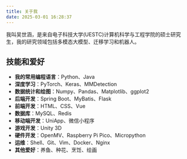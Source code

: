 ```yaml
---
title: 关于我
date: 2025-03-01 16:28:37
---
```


我叫吴世涵，是来自电子科技大学(UESTC)计算机科学与工程学院的硕士研究生，我的研究领域包括多模态大模型、迁移学习和机器人。

## 技能和爱好

- **我的常用编程语言**：Python、Java
- **深度学习**：PyTorch、Keras、MMDetection
- **数据统计和绘图**：Numpy、Pandas、Matplotlib、ggplot2
- **后端开发**：Spring Boot、MyBatis、Flask
- **前端开发**：HTML、CSS、Vue
- **数据库**：MySQL、Redis
- **移动端开发**：UniApp、微信小程序
- **游戏开发**：Unity 3D
- **硬件开发**：OpenMV、Raspberry Pi Pico、Micropython
- **运维**：Shell、Git、Vim、Docker、Nginx
- **其他爱好**：养鱼、种花、烹饪、绘画
